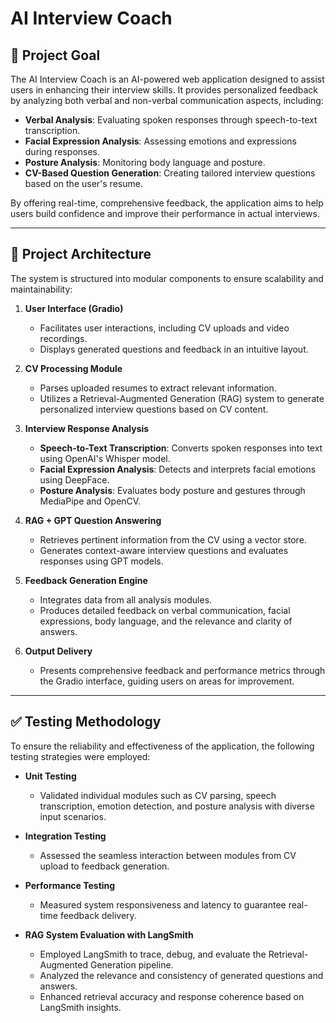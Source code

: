 # AI Interview Coach

## 📌 Project Goal

The AI Interview Coach is an AI-powered web application designed to assist users in enhancing their interview skills. It provides personalized feedback by analyzing both verbal and non-verbal communication aspects, including:

- **Verbal Analysis**: Evaluating spoken responses through speech-to-text transcription.
- **Facial Expression Analysis**: Assessing emotions and expressions during responses.
- **Posture Analysis**: Monitoring body language and posture.
- **CV-Based Question Generation**: Creating tailored interview questions based on the user's resume.

By offering real-time, comprehensive feedback, the application aims to help users build confidence and improve their performance in actual interviews.

---

## 🧠 Project Architecture

The system is structured into modular components to ensure scalability and maintainability:

1. **User Interface (Gradio)**
   - Facilitates user interactions, including CV uploads and video recordings.
   - Displays generated questions and feedback in an intuitive layout.

2. **CV Processing Module**
   - Parses uploaded resumes to extract relevant information.
   - Utilizes a Retrieval-Augmented Generation (RAG) system to generate personalized interview questions based on CV content.

3. **Interview Response Analysis**
   - **Speech-to-Text Transcription**: Converts spoken responses into text using OpenAI's Whisper model.
   - **Facial Expression Analysis**: Detects and interprets facial emotions using DeepFace.
   - **Posture Analysis**: Evaluates body posture and gestures through MediaPipe and OpenCV.

4. **RAG + GPT Question Answering**
   - Retrieves pertinent information from the CV using a vector store.
   - Generates context-aware interview questions and evaluates responses using GPT models.

5. **Feedback Generation Engine**
   - Integrates data from all analysis modules.
   - Produces detailed feedback on verbal communication, facial expressions, body language, and the relevance and clarity of answers.

6. **Output Delivery**
   - Presents comprehensive feedback and performance metrics through the Gradio interface, guiding users on areas for improvement.

---

## ✅ Testing Methodology

To ensure the reliability and effectiveness of the application, the following testing strategies were employed:

- **Unit Testing**
  - Validated individual modules such as CV parsing, speech transcription, emotion detection, and posture analysis with diverse input scenarios.

- **Integration Testing**
  - Assessed the seamless interaction between modules from CV upload to feedback generation.

- **Performance Testing**
  - Measured system responsiveness and latency to guarantee real-time feedback delivery.

- **RAG System Evaluation with LangSmith**
  - Employed LangSmith to trace, debug, and evaluate the Retrieval-Augmented Generation pipeline.
  - Analyzed the relevance and consistency of generated questions and answers.
  - Enhanced retrieval accuracy and response coherence based on LangSmith insights.
